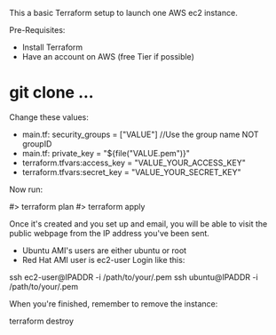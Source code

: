 This a basic Terraform setup to launch one AWS ec2 instance.

Pre-Requisites:

  * Install Terraform
  * Have an account on AWS (free Tier if possible)

# git clone ...

Change these values:
  * main.tf:    security_groups = ["VALUE"] //Use the group name NOT groupID
  * main.tf:      private_key = "${file("VALUE.pem")}"
  * terraform.tfvars:access_key = "VALUE_YOUR_ACCESS_KEY"
  * terraform.tfvars:secret_key = "VALUE_YOUR_SECRET_KEY"

Now run:

#> terraform plan
#> terraform apply

Once it's created and you set up and email, you will be able to visit the public webpage from the IP address you've been sent.

 * Ubuntu AMI's users are either ubuntu or root
 * Red Hat AMI user is ec2-user
Login like this:

ssh ec2-user@IPADDR -i /path/to/your/.pem
ssh ubuntu@IPADDR -i /path/to/your/.pem

When you're finished, remember to remove the instance:

 terraform destroy
